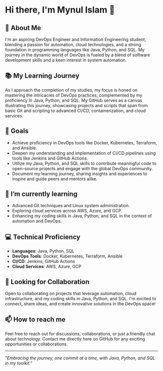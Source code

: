 # Hi there, I'm Mynul Islam 👋

## 🚀 About Me
I'm an aspiring DevOps Engineer and Information Engineering student, blending a passion for automation, cloud technologies, and a strong foundation in programming languages like Java, Python, and SQL. My journey in the dynamic world of DevOps is fueled by a blend of software development skills and a keen interest in system automation.

## 📚 My Learning Journey
As I approach the completion of my studies, my focus is honed on mastering the intricacies of DevOps practices, complemented by my proficiency in Java, Python, and SQL. My GitHub serves as a canvas illustrating this journey, showcasing projects and scripts that span from basic Git and scripting to advanced CI/CD, containerization, and cloud services.

## 💼 Goals
- Achieve proficiency in DevOps tools like Docker, Kubernetes, Terraform, and Ansible.
- Deepen my understanding and implementation of CI/CD pipelines using tools like Jenkins and GitHub Actions.
- Utilize my Java, Python, and SQL skills to contribute meaningful code to open-source projects and engage with the global DevOps community.
- Document my learning journey, sharing insights and experiences to inspire and guide peers and mentors alike.

## 🌱 I’m currently learning
- Advanced Git techniques and Linux system administration.
- Exploring cloud services across AWS, Azure, and GCP.
- Enhancing my coding skills in Java, Python, and SQL in the context of automation and DevOps.

## 💻 Technical Proficiency
- **Languages**: Java, Python, SQL
- **DevOps Tools**: Docker, Kubernetes, Terraform, Ansible
- **CI/CD**: Jenkins, GitHub Actions
- **Cloud Services**: AWS, Azure, GCP

## 🤝 Looking for Collaboration
Open to collaborating on projects that leverage automation, cloud infrastructure, and my coding skills in Java, Python, and SQL. I'm excited to connect, share ideas, and create innovative solutions in the DevOps space!

## 📫 How to reach me
Feel free to reach out for discussions, collaborations, or just a friendly chat about technology. Contact me directly here on GitHub for any exciting opportunities or collaborations.

---

_"Embracing the journey, one commit at a time, with Java, Python, and SQL in my toolkit."_
